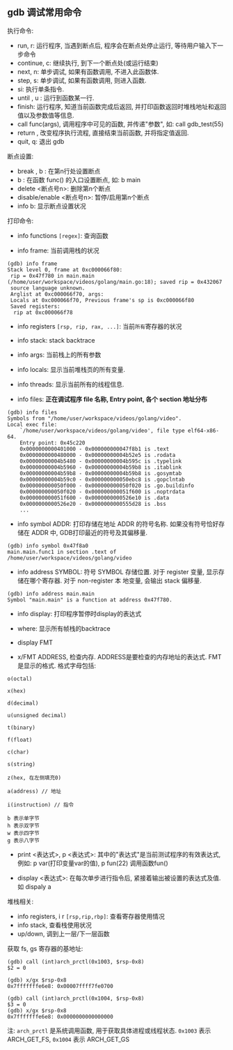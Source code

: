 ## gdb 调试常用命令

执行命令:

- run, r: 运行程序, 当遇到断点后, 程序会在断点处停止运行, 等待用户输入下一步命令
- continue, c: 继续执行, 到下一个断点处(或运行结束)
- next, n: 单步调试, 如果有函数调用, 不进入此函数体.
- step, s: 单步调试, 如果有函数调用, 则进入函数. 
- si: 执行单条指令.
- until <line>, u <line>: 运行到函数某一行.
- finish: 运行程序, 知道当前函数完成后返回, 并打印函数返回时堆栈地址和返回值以及参数值等信息.
- call func(args), 调用程序中可见的函数, 并传递"参数", 如: call gdb_test(55)
- return <value>, 改变程序执行流程, 直接结束当前函数, 并将指定值返回.
- quit, q: 退出 gdb


断点设置:

- break <n>, b <n>: 在第n行处设置断点
- b <func>: 在函数 func() 的入口设置断点, 如: b main
- delete <断点号n>: 删除第n个断点
- disable/enable <断点号n>: 暂停/启用第n个断点
- info b: 显示断点设置状况


打印命令:

- info functions `[regex]`: 查询函数

- info frame: 当前调用栈的状况
```
(gdb) info frame
Stack level 0, frame at 0xc000066f80:
 rip = 0x47f780 in main.main (/home/user/workspace/videos/golang/main.go:18); saved rip = 0x432067
 source language unknown.
 Arglist at 0xc000066f70, args: 
 Locals at 0xc000066f70, Previous frame's sp is 0xc000066f80
 Saved registers:
  rip at 0xc000066f78
```

- info registers `[rsp, rip, rax, ...]`: 当前`所有`寄存器的状况
- info stack: stack backtrace
- info args: 当前栈上的所有参数
- info locals: 显示当前堆栈页的所有变量.
- info threads: 显示当前所有的线程信息.

- info files: **正在调试程序 file 名称,  Entry point, 各个 section 地址分布**
```
(gdb) info files 
Symbols from "/home/user/workspace/videos/golang/video".
Local exec file:
    `/home/user/workspace/videos/golang/video', file type elf64-x86-64.
    Entry point: 0x45c220
    0x0000000000401000 - 0x000000000047f8b1 is .text
    0x0000000000480000 - 0x00000000004b52e5 is .rodata
    0x00000000004b5480 - 0x00000000004b595c is .typelink
    0x00000000004b5960 - 0x00000000004b59b8 is .itablink
    0x00000000004b59b8 - 0x00000000004b59b8 is .gosymtab
    0x00000000004b59c0 - 0x000000000050ebc8 is .gopclntab
    0x000000000050f000 - 0x000000000050f020 is .go.buildinfo
    0x000000000050f020 - 0x000000000051f600 is .noptrdata
    0x000000000051f600 - 0x0000000000526e10 is .data
    0x0000000000526e20 - 0x0000000000555d28 is .bss
    ...
```

- info symbol ADDR: 打印存储在地址 ADDR 的符号名称. 如果没有符号恰好存储在 ADDR 中, GDB打印最近的符号及其偏移量.
```
(gdb) info symbol 0x47f8a0
main.main.func1 in section .text of /home/user/workspace/videos/golang/video
```

- info address SYMBOL: 符号 SYMBOL 存储位置. 对于 register 变量, 显示存储在哪个寄存器. 对于 non-register 本
地变量, 会输出 stack 偏移量.
```
(gdb) info address main.main
Symbol "main.main" is a function at address 0x47f780.
```

- info display: 打印程序暂停时display的表达式
- where: 显示所有帧栈的backtrace

- display FMT

- x/FMT ADDRESS, 检查内存. ADDRESS是要检查的内存地址的表达式. FMT是显示的格式. 格式字母包括:

```
o(octal)

x(hex)

d(decimal)

u(unsigned decimal)

t(binary)

f(float)

c(char)

s(string)

z(hex, 在左侧填充0)

a(address) // 地址

i(instruction) // 指令
```

```
b 表示单字节
h 表示双字节
w 表示四字节
g 表示八字节
```

- print <表达式>, p <表达式>: 其中的"表达式"是当前测试程序的有效表达式, 例如: p var(打印变量var的值), p fun(22) 
调用函数fun()

- display <表达式>: 在每次单步进行指令后, 紧接着输出被设置的表达式及值. 如 dispaly a


堆栈相关:

- info registers, i r `[rsp,rip,rbp]`: 查看寄存器使用情况
- info stack, 查看栈使用状况
- up/down, 调到上一层/下一层函数


获取 fs, gs 寄存器的基地址:

```
(gdb) call (int)arch_prctl(0x1003, $rsp-0x8)    
$2 = 0

(gdb) x/gx $rsp-0x8
0x7fffffffe6e8: 0x00007ffff7fe0700 

(gdb) call (int)arch_prctl(0x1004, $rsp-0x8)
$3 = 0 
(gdb) x/gx $rsp-0x8
0x7fffffffe6e8: 0x0000000000000000
```

注: `arch_prctl` 是系统调用函数, 用于获取具体进程或线程状态. `0x1003` 表示 ARCH_GET_FS, `0x1004` 表示 ARCH_GET_GS

